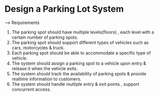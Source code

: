 # Design a Parking Lot System 
--> Requirements
1. The parking spot should have multiple levels(floors) , each level with a certain number 
of parking spots.
2. The parking spot should support different types of vehicles such as cars, motorcycles & truck.
3. Each parking spot should be able to accommodate a specific type of vehicle.
4. The system should assign a parking spot to a vehicle upon entry & release it when the vehicle exits.
5. The system should track the availability of parking spots & provide realtime information to customers.
6. The system should handle multiple entry & exit points , support concurrent access.
